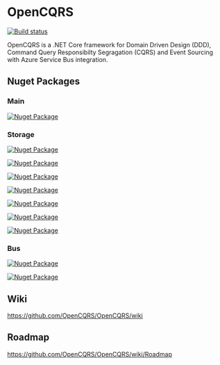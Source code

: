 # OpenCQRS

[![Build status](https://ci.appveyor.com/api/projects/status/p5p80y0fa6e9wbaa?svg=true)](https://ci.appveyor.com/project/lucabriguglia/opencqrs)

OpenCQRS is a .NET Core framework for Domain Driven Design (DDD), Command Query Responsibilty Segragation (CQRS) and Event Sourcing with Azure Service Bus integration.

## Nuget Packages

### Main

[![Nuget Package](https://img.shields.io/badge/OpenCqrs-6.1.0-blue.svg)](https://www.nuget.org/packages/OpenCqrs)

### Storage

[![Nuget Package](https://img.shields.io/badge/OpenCqrs.Store.Cosmos.Mongo-6.1.0-blue.svg)](https://www.nuget.org/packages/OpenCqrs.Store.Cosmos.Mongo)

[![Nuget Package](https://img.shields.io/badge/OpenCqrs.Store.Cosmos.Sql-6.1.0-blue.svg)](https://www.nuget.org/packages/OpenCqrs.Store.Cosmos.Sql)

[![Nuget Package](https://img.shields.io/badge/OpenCqrs.Store.EF.MySql-6.1.0-blue.svg)](https://www.nuget.org/packages/OpenCqrs.Store.EF.MySql)

[![Nuget Package](https://img.shields.io/badge/OpenCqrs.Store.EF.PostgreSql-6.1.0-blue.svg)](https://www.nuget.org/packages/OpenCqrs.Store.EF.PostgreSql)

[![Nuget Package](https://img.shields.io/badge/OpenCqrs.Store.EF.Sqlite-6.1.0-blue.svg)](https://www.nuget.org/packages/OpenCqrs.Store.EF.Sqlite)

[![Nuget Package](https://img.shields.io/badge/OpenCqrs.Store.EF.SqlServer-6.1.0-blue.svg)](https://www.nuget.org/packages/OpenCqrs.Store.EF.SqlServer)

[![Nuget Package](https://img.shields.io/badge/OpenCqrs.Store.EF.InMemory-6.1.0-blue.svg)](https://www.nuget.org/packages/OpenCqrs.Store.EF.InMemory)

### Bus

[![Nuget Package](https://img.shields.io/badge/OpenCqrs.Bus.ServiceBus-6.1.0-blue.svg)](https://www.nuget.org/packages/OpenCqrs.Bus.ServiceBus)

[![Nuget Package](https://img.shields.io/badge/OpenCqrs.Bus.RabbitMQ-6.1.0-blue.svg)](https://www.nuget.org/packages/OpenCqrs.Bus.RabbitMQ)

## Wiki

https://github.com/OpenCQRS/OpenCQRS/wiki

## Roadmap

https://github.com/OpenCQRS/OpenCQRS/wiki/Roadmap
